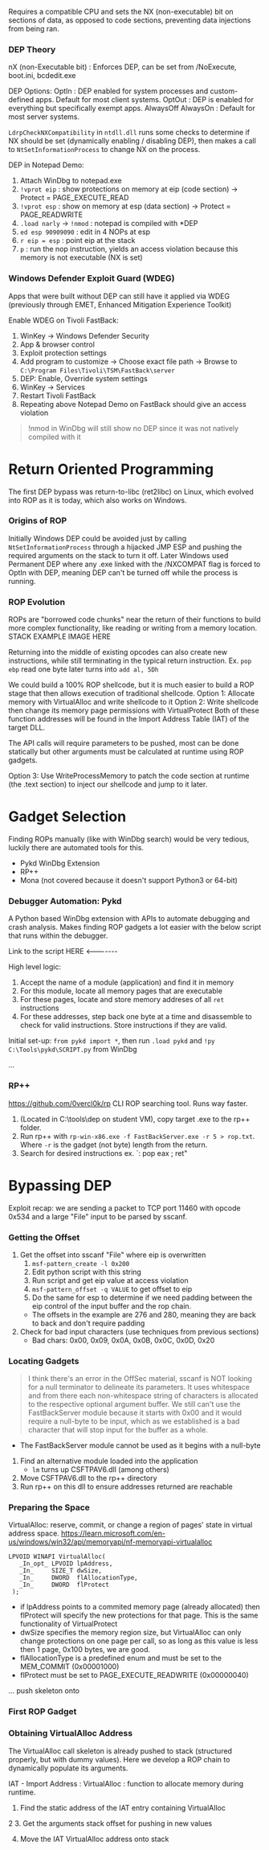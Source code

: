 Requires a compatible CPU and sets the NX (non-executable) bit on sections of data, as opposed to code sections, preventing data injections from being ran.
### DEP Theory
nX (non-Executable bit) : Enforces DEP, can be set from /NoExecute, boot.ini, bcdedit.exe

DEP Options:
OptIn : DEP enabled for system processes and custom-defined apps. Default for most client systems.
OptOut : DEP is enabled for everything but specifically exempt apps.
AlwaysOff
AlwaysOn : Default for most server systems.

`LdrpCheckNXCompatibility` in `ntdll.dll` runs some checks to determine if NX should be set (dynamically enabling / disabling DEP), then makes a call to `NtSetInformationProcess` to change NX on the process.

DEP in Notepad Demo:
1. Attach WinDbg to notepad.exe
2. `!vprot eip` : show protections on memory at eip (code section) -> Protect = PAGE_EXECUTE_READ
3. `!vprot esp` : show on memory at esp (data section) -> Protect = PAGE_READWRITE
4. `.load narly` -> `!nmod` : notepad is compiled with *DEP
5. `ed esp 90909090` : edit in 4 NOPs at esp
6. `r eip = esp` : point eip at the stack
7. `p` : run the nop instruction, yields an access violation because this memory is not executable (NX is set)

### Windows Defender Exploit Guard (WDEG)
Apps that were built without DEP can still have it applied via WDEG (previously through EMET, Enhanced Mitigation Experience Toolkit)

Enable WDEG on Tivoli FastBack:
1. WinKey -> Windows Defender Security
2. App & browser control
3. Exploit protection settings
4. Add program to customize -> Choose exact file path -> Browse to `C:\Program Files\Tivoli\TSM\FastBack\server`
5. DEP: Enable, Override system settings
6. WinKey -> Services
7. Restart Tivoli FastBack
8. Repeating above Notepad Demo on FastBack should give an access violation
> !nmod in WinDbg will still show no DEP since it was not natively compiled with it

# Return Oriented Programming
The first DEP bypass was return-to-libc (ret2libc) on Linux, which evolved into ROP as it is today, which also works on Windows.

### Origins of ROP
Initially Windows DEP could be avoided just by calling `NtSetInformationProcess` through a hijacked JMP ESP and pushing the required arguments on the stack to turn it off. Later Windows used Permanent DEP where any .exe linked with the /NXCOMPAT flag is forced to OptIn with DEP, meaning DEP can't be turned off while the process is running.


### ROP Evolution
ROPs are "borrowed code chunks" near the return of their functions to build more complex functionality, like reading or writing from a memory location.
STACK EXAMPLE IMAGE HERE

Returning into the middle of existing opcodes can also create new instructions, while still terminating in the typical return instruction. Ex. `pop ebp` read one byte later turns into `add al, 5Dh`

We could build a 100% ROP shellcode, but it is much easier to build a ROP stage that then allows execution of traditional shellcode.
Option 1: Allocate memory with VirtualAlloc and write shellcode to it
Option 2: Write shellcode then change its memory page permissions with VirtualProtect
Both of these function addresses will be found in the Import Address Table (IAT) of the target DLL.

The API calls will require parameters to be pushed, most can be done statically but other arguments must be calculated at runtime using ROP gadgets.

Option 3: Use WriteProcessMemory to patch the code section at runtime (the .text section) to inject our shellcode and jump to it later.


# Gadget Selection
Finding ROPs manually (like with WinDbg search) would be very tedious, luckily there are automated tools for this.
- Pykd WinDbg Extension
- RP++
- Mona (not covered because it doesn't support Python3 or 64-bit)

### Debugger Automation: Pykd
A Python based WinDbg extension with APIs to automate debugging and crash analysis. Makes finding ROP gadgets a lot easier with the below script that runs within the debugger.

Link to the script HERE <-------

High level logic:
1. Accept the name of a module (application) and find it in memory
2. For this module, locate all memory pages that are executable
3. For these pages, locate and store memory addreses of all `ret` instructions
4. For these addresses, step back one byte at a time and disassemble to check for valid instructions. Store instructions if they are valid.

Initial set-up:
`from pykd import *`, then run `.load pykd` and `!py C:\Tools\pykd\SCRIPT.py` from WinDbg

...

### RP++
https://github.com/0vercl0k/rp
CLI ROP searching tool. Runs way faster.

1. (Located in C:\tools\dep on student VM), copy target .exe to the rp++ folder.
2. Run rp++ with `rp-win-x86.exe -f FastBackServer.exe -r 5 > rop.txt`. Where `-r` is the gadget (not byte) length from the return.
3. Search for desired instructions ex. `: pop eax ; ret"


# Bypassing DEP
Exploit recap: we are sending a packet to TCP port 11460 with opcode 0x534 and a large "File" input to be parsed by sscanf.

### Getting the Offset
1. Get the offset into sscanf "File" where eip is overwritten
	1. `msf-pattern_create -l 0x200`
	2. Edit python script with this string
	3. Run script and get eip value at access violation
	4. `msf-pattern_offset -q VALUE` to get offset to eip
	5. Do the same for esp to determine if we need padding between the eip control of the input buffer and the rop chain.
	- The offsets in the example are 276 and 280, meaning they are back to back and don't require padding
2. Check for bad input characters (use techniques from previous sections)
	- Bad chars: 0x00, 0x09, 0x0A, 0x0B, 0x0C, 0x0D, 0x20

### Locating Gadgets
> I think there's an error in the OffSec material, sscanf is NOT looking for a null terminator to delineate its parameters. It uses whitespace and from there each non-whitespace string of characters is allocated to the respective optional argument buffer. We still can't use the FastBackServer module because it starts with 0x00 and it would require a null-byte to be input, which as we established is a bad character that will stop input for the buffer as a whole.

- The FastBackServer module cannot be used as it begins with a null-byte
1. Find an alternative module loaded into the application
	- `lm` turns up CSFTPAV6.dll (among others)
2. Move CSFTPAV6.dll to the rp++ directory 
3. Run rp++ on this dll to ensure addresses returned are reachable

### Preparing the Space

VirtualAlloc: reserve, commit, or change a region of pages' state in virtual address space. 
https://learn.microsoft.com/en-us/windows/win32/api/memoryapi/nf-memoryapi-virtualalloc
```
LPVOID WINAPI VirtualAlloc(
   _In_opt_ LPVOID lpAddress,
   _In_     SIZE_T dwSize,
   _In_     DWORD  flAllocationType,
   _In_     DWORD  flProtect
 );
 ```
 - if lpAddress points to a commited memory page (already allocated) then flProtect will specify the new protections for that page. This is the same functionality of VirtualProtect
 - dwSize specifies the memory region size, but VirtualAlloc can only change protections on one page per call, so as long as this value is less then 1 page, 0x100 bytes, we are good.
 -  flAllocationType is a predefined enum and must be set to the MEM_COMMIT (0x00001000)
 - flProtect must be set to PAGE_EXECUTE_READWRITE (0x00000040)
 
 ... push skeleton onto


### First ROP Gadget

### Obtaining VirtualAlloc Address
The VirtualAlloc call skeleton is already pushed to stack (structured properly, but with dummy values). Here we develop a ROP chain to dynamically populate its arguments.

IAT - Import Address : 
VirtualAlloc : function to allocate memory during runtime.

1. Find the static address of the IAT entry containing VirtualAlloc

2 3. Get the arguments stack offset for pushing in new values

4. Move the IAT VirtualAlloc address onto stack